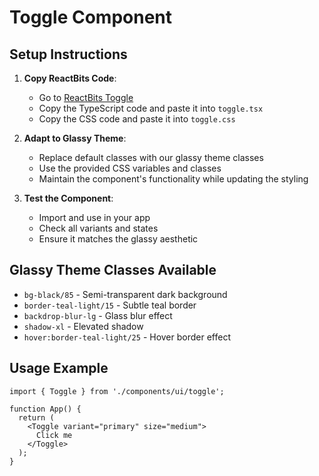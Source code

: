 # Toggle Component

## Setup Instructions

1. **Copy ReactBits Code**: 
   - Go to [ReactBits Toggle](https://reactbits.dev/components/toggle)
   - Copy the TypeScript code and paste it into `toggle.tsx`
   - Copy the CSS code and paste it into `toggle.css`

2. **Adapt to Glassy Theme**:
   - Replace default classes with our glassy theme classes
   - Use the provided CSS variables and classes
   - Maintain the component's functionality while updating the styling

3. **Test the Component**:
   - Import and use in your app
   - Check all variants and states
   - Ensure it matches the glassy aesthetic

## Glassy Theme Classes Available

- `bg-black/85` - Semi-transparent dark background
- `border-teal-light/15` - Subtle teal border
- `backdrop-blur-lg` - Glass blur effect
- `shadow-xl` - Elevated shadow
- `hover:border-teal-light/25` - Hover border effect

## Usage Example

```tsx
import { Toggle } from './components/ui/toggle';

function App() {
  return (
    <Toggle variant="primary" size="medium">
      Click me
    </Toggle>
  );
}
```

